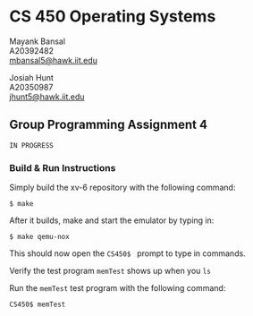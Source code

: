 # CS 450 Operating Systems
Mayank Bansal<br>
A20392482<br>
mbansal5@hawk.iit.edu

Josiah Hunt<br>
A20350987<br>
jhunt5@hawk.iit.edu

## Group Programming Assignment 4
```
IN PROGRESS 
```

### Build & Run Instructions
Simply build the xv-6 repository with the following command:
```
$ make
```

After it builds, make and start the emulator by typing in:
```
$ make qemu-nox
```

This should now open the ```CS450$ ``` prompt to type in commands.

Verify the test program ```memTest``` shows up when you `ls`

Run the ```memTest``` test program with the following command:
```
CS450$ memTest
```
